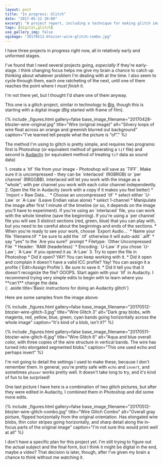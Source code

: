 ```yaml
---
layout: post
title: "In progress: Glitch"
date: "2017-05-12 20:00"
excerpt: "A project report, including a technique for making glitch images"
tags: [digital,glitch]
use_gallery_img: false
ogimage: "20170512-btozier-wire-glitch-combo.jpg"
---
```


I have three projects in progress right now, all in relatively early and unformed stages.

I've found that I need several projects going, *especially* if they're early-stage. I think changing focus helps me give my brain a chance to catch up thinking about whatever problem I'm dealing with at the time. I also seem to cycle through them, each one ratcheting of the next, until one of them reaches the point where I *must finish* it.

I'm not there yet, but I thought I'd share one of them anyway.

This one is a glitch project, similar in technology to [_Big_](/big/), though this is starting with a digital image (_Big_ started with frame of film).

{% include _figures.html
  gallery=false
  base_image_filename="20170428-btozier-wire-original.jpg"
  title="Wire (original image)"
  alt="Silvery loops of wire float across an orange and greenish blurred out background"
  caption="I've learned tell people what the picture is “of”."
%}

The method I'm using to glitch is pretty simple, and requires two programs: first is Photoshop (or equivalent method of generating a `tif` file) and second is [Audacity](http://www.audacityteam.org) (or equivalent method of treating `tif` data as sound data)

<div markdown="1">
1. create a `tif` file from your image
  - Photoshop will save as `TIFF`. Make sure it is uncompressed
  - they can be `interlaced` (RGBRGB) or `per channel` (RRGGBB). Interlaced will let you work with the image as a "whole"; with per channel you work with each color channel independently.
2. Open the file in Audacity (work with a copy if it makes you feel better)
    * `Import > Raw Data...`
    * Choose an uncompressed `tif`
    * select either `U-Law` or `A-Law` (Leave Endian value alone)
    * select 1-channel
    * Manipulate the image after first 1 minute of the timeline (or so, it depends on the image you'll have to experiment). If you're using an `interlaced` file, you can work with the whole timeline (save the beginning). If you're using a `per channel` file you will see 3 distinct sections (red, green, blue) that you can play with, but you need to be careful about the beginnings and ends of the sections.
    * When you're ready to see your work, choose `Export Audio...`
        * Name your file `filename.tif`
            * be sure to add the `.tif` otherwise it will auto-add `.aiff`
            * say "yes" to the `Are you sure?` prompt
        * Filetype: `Other Uncompressed File`
        * Header: `RAW (headerless)`
        * Encoding: `U-Law` if you chose `U-Law`; `A-Law` if you opened it as `A-Law`
3. Try to open the file in Photoshop
    * Did it open? YAY! You can keep working with it.
    * Did it open and complain it doesn't have a valid ICC profile? Yay! You can assign it a profile (`Edit>Assign Profile`). Be sure to save it.
    * Did it tell you that it doesn't recognize the file? OOOPS. Start again with your `tif` in Audacity. I recommend trying very simple edits to begin with to learn where you **can't** change the data.

</div>
{: .aside title='Basic instructions for doing an Audacity glitch'}


Here are some samples from the image above:

{% include _figures.html
  gallery=false
  base_image_filename="20170512-btozier-wire-glitch-3.jpg"
  title="Wire Glitch 3"
  alt="Dark gray blobs, with magenta, red, yellow, blue, green, cyan bands going horizontally across the whole image"
  caption="It's kind of a blob, isn't it?"
%}

{% include _figures.html
  gallery=false
  base_image_filename="20170511-btozier-wire-glitch-6.jpg"
  title="Wire Glitch 6"
  alt="Aqua and blue overall color, with three copies of the wire structure in vertical bands. The wire has turned into elongated segmented blobs."
  caption="This one used echo and perhaps invert"
%}

I'm not going to detail the settings I used to make these, because I don't remember them. In general, you're pretty safe with `echo` and `invert`, and sometimes `phaser` works pretty well. It doesn't take long to try, and it's kind of fun to be surprised!

One last picture I have here is a combination of two glitch pictures, but after they were edited in Audacity, I combined them in Photoshop and did some more edits.

{% include _figures.html
  gallery=false
  base_image_filename="20170512-btozier-wire-glitch-combo.jpg"
  title="Wire Glitch Combo"
  alt="Overall gray picture, flipped horizontally from the original orientation. Has elongated wire blobs, thin color stripes going horizontally, and sharp detail along the in-focus parts of the original image"
  caption="I'm not sure this would print well at all"
%}

I don't have a specific plan for this project yet. I'm still trying to figure out the actual subject and the final form, but I think it might be digital in the end, maybe a video? That decision is later, though, after I've given my brain a chance to think without me watching it.
